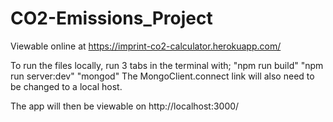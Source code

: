 # CO2-Emissions_Project

Viewable online at https://imprint-co2-calculator.herokuapp.com/

To run the files locally, run 3 tabs in the terminal with;
"npm run build"
"npm run server:dev"
"mongod"
The MongoClient.connect link will also need to be changed to a local host.

The app will then be viewable on http://localhost:3000/ 
